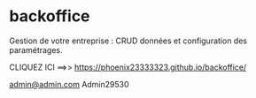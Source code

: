 # backoffice

Gestion de votre entreprise : CRUD données et configuration des paramétrages.

CLIQUEZ ICI ==>> https://phoenix23333323.github.io/backoffice/

admin@admin.com
Admin29530
